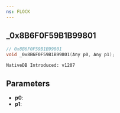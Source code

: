 ```yaml
---
ns: FLOCK
---
```

## _0x8B6F0F59B1B99801

```c
// 0x8B6F0F59B1B99801
void _0x8B6F0F59B1B99801(Any p0, Any p1);
```

```
NativeDB Introduced: v1207
```

## Parameters
* **p0**:
* **p1**:
